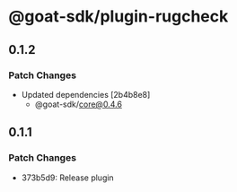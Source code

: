 # @goat-sdk/plugin-rugcheck

## 0.1.2

### Patch Changes

- Updated dependencies [2b4b8e8]
  - @goat-sdk/core@0.4.6

## 0.1.1

### Patch Changes

- 373b5d9: Release plugin
